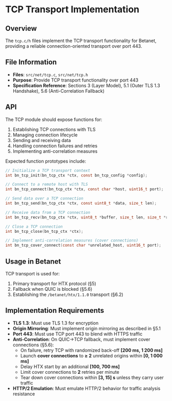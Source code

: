# TCP Transport Implementation

## Overview

The `tcp.c/h` files implement the TCP transport functionality for Betanet, providing a reliable connection-oriented transport over port 443.

## File Information

- **Files**: `src/net/tcp.c`, `src/net/tcp.h`
- **Purpose**: Provide TCP transport functionality over port 443
- **Specification Reference**: Sections 3 (Layer Model), 5.1 (Outer TLS 1.3 Handshake), 5.6 (Anti-Correlation Fallback)

## API

The TCP module should expose functions for:

1. Establishing TCP connections with TLS
2. Managing connection lifecycle
3. Sending and receiving data
4. Handling connection failures and retries
5. Implementing anti-correlation measures

Expected function prototypes include:

```c
// Initialize a TCP transport context
int bn_tcp_init(bn_tcp_ctx *ctx, const bn_tcp_config *config);

// Connect to a remote host with TLS
int bn_tcp_connect(bn_tcp_ctx *ctx, const char *host, uint16_t port);

// Send data over a TCP connection
int bn_tcp_send(bn_tcp_ctx *ctx, const uint8_t *data, size_t len);

// Receive data from a TCP connection
int bn_tcp_recv(bn_tcp_ctx *ctx, uint8_t *buffer, size_t len, size_t *received);

// Close a TCP connection
int bn_tcp_close(bn_tcp_ctx *ctx);

// Implement anti-correlation measures (cover connections)
int bn_tcp_cover_connect(const char *unrelated_host, uint16_t port);
```

## Usage in Betanet

TCP transport is used for:

1. Primary transport for HTX protocol (§5)
2. Fallback when QUIC is blocked (§5.6)
3. Establishing the `/betanet/htx/1.1.0` transport (§6.2)

## Implementation Requirements

- **TLS 1.3**: Must use TLS 1.3 for encryption
- **Origin Mirroring**: Must implement origin mirroring as described in §5.1
- **Port 443**: Must use TCP port 443 to blend with HTTPS traffic
- **Anti-Correlation**: On QUIC→TCP fallback, must implement cover connections (§5.6):
  - On failure, retry TCP with randomized back-off **[200 ms, 1 200 ms]**
  - Launch **cover connections** to **≥ 2** unrelated origins within **[0, 1 000 ms]**
  - Delay HTX start by an additional **[100, 700 ms]**
  - Limit cover connections to **2** retries per minute
  - Tear down cover connections within **[3, 15] s** unless they carry user traffic
- **HTTP/2 Emulation**: Must emulate HTTP/2 behavior for traffic analysis resistance
